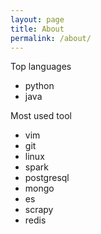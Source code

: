 ```yaml
---
layout: page
title: About
permalink: /about/
---
```


Top languages
* python
* java

Most used tool
* vim
* git
* linux
* spark
* postgresql
* mongo
* es
* scrapy
* redis
